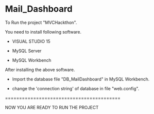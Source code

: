 # Mail_Dashboard
To Run the project "MVCHackthon".

You need to install following software.

- VISUAL STUDIO 15

- MySQL Server

- MySQL Workbench


After installing the above software.

- Import the database file "DB_MailDashboard" in MySQL Workbench.

- change the 'connection string' of database in file "web.config".


=========================================

NOW YOU ARE READY TO RUN THE PROJECT
